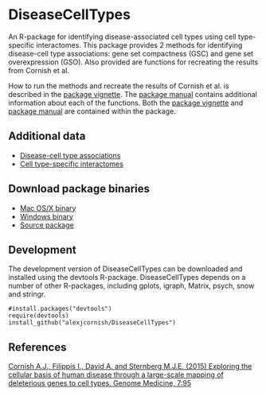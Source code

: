 DiseaseCellTypes
==========

An R-package for identifying disease-associated cell types using cell type-specific interactomes. This package provides 2 methods for identifying disease-cell type associations: gene set compactness (GSC) and gene set overexpression (GSO). Also provided are functions for recreating the results from Cornish et al.

How to run the methods and recreate the results of Cornish et al. is described in the [package vignette][1]. The [package manual][2] contains additional information about each of the functions. Both the [package vignette][1] and [package manual][2] are contained within the package. 


Additional data
----------

- [Disease-cell type associations][3]
- [Cell type-specific interactomes][4]


Download package binaries
----------

- [Mac OS/X binary][5]
- [Windows binary][6]
- [Source package][7]


Development
----------

The development version of DiseaseCellTypes can be downloaded and installed using the devtools R-package. DiseaseCellTypes depends on a number of other R-packages, including gplots, igraph, Matrix, psych, snow and stringr.

```
#install.packages("devtools")
require(devtools)
install_github("alexjcornish/DiseaseCellTypes")
```


References
----------

[Cornish A.J., Filippis I., David A. and Sternberg M.J.E. (2015) Exploring the cellular basis of human disease through a large-scale mapping of deleterious genes to cell types. Genome Medicine, 7:95][8]

[1]: https://cdn.rawgit.com/alexjcornish/DiseaseCellTypes/f9b89dc43ac4ee9d7f85399c129bc92f4da0e1c8/inst/doc/DiseaseCellTypes-vignette.html
[2]: https://github.com/alexjcornish/DiseaseCellTypes/blob/master/inst/doc/DiseaseCellTypes-manual.pdf?raw=TRUE
[3]: http://alexjcornish.github.io/Disease_Cell_Association_Data/
[4]: http://alexjcornish.github.io/Cell_Type_Interactomes/
[5]: https://github.com/alexjcornish/DiseaseCellTypes_Binaries/blob/master/DiseaseCellTypes_0.10.0.tgz?raw=TRUE
[6]: https://github.com/alexjcornish/DiseaseCellTypes_Binaries/blob/master/DiseaseCellTypes_0.10.0.zip?raw=TRUE
[7]: https://github.com/alexjcornish/DiseaseCellTypes_Binaries/blob/master/DiseaseCellTypes_0.10.0.tar.gz?raw=TRUE
[8]: http://genomemedicine.com/content/7/1/95